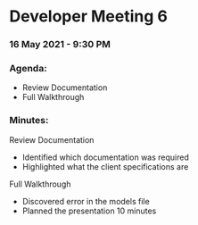 # Developer Meeting 6

### 16 May 2021 - 9:30 PM

### Agenda:

- Review Documentation
- Full Walkthrough

### Minutes:
Review Documentation
- Identified which documentation was required
- Highlighted what the client specifications are

Full Walkthrough
- Discovered error in the models file
- Planned the presentation 10 minutes
